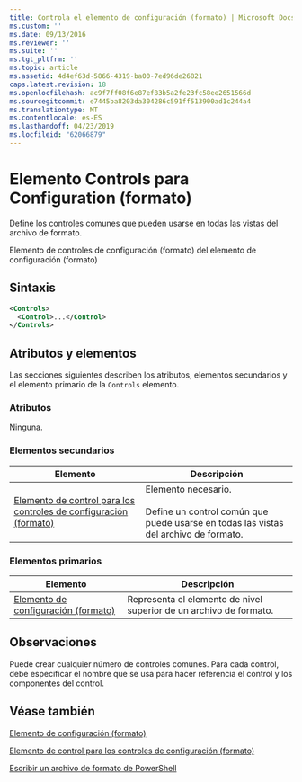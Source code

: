 ```yaml
---
title: Controla el elemento de configuración (formato) | Microsoft Docs
ms.custom: ''
ms.date: 09/13/2016
ms.reviewer: ''
ms.suite: ''
ms.tgt_pltfrm: ''
ms.topic: article
ms.assetid: 4d4ef63d-5866-4319-ba00-7ed96de26821
caps.latest.revision: 18
ms.openlocfilehash: ac9f7ff08f6e87ef83b5a2fe23fc58ee2651566d
ms.sourcegitcommit: e7445ba8203da304286c591ff513900ad1c244a4
ms.translationtype: MT
ms.contentlocale: es-ES
ms.lasthandoff: 04/23/2019
ms.locfileid: "62066879"
---
```

# <a name="controls-element-for-configuration-format"></a>Elemento Controls para Configuration (formato)

Define los controles comunes que pueden usarse en todas las vistas del archivo de formato.

Elemento de controles de configuración (formato) del elemento de configuración (formato)

## <a name="syntax"></a>Sintaxis

```xml
<Controls>
  <Control>...</Control>
</Controls>
```

## <a name="attributes-and-elements"></a>Atributos y elementos

Las secciones siguientes describen los atributos, elementos secundarios y el elemento primario de la `Controls` elemento.

### <a name="attributes"></a>Atributos

Ninguna.

### <a name="child-elements"></a>Elementos secundarios

|Elemento|Descripción|
|-------------|-----------------|
|[Elemento de control para los controles de configuración (formato)](./control-element-for-controls-for-configuration-format.md)|Elemento necesario.<br /><br /> Define un control común que puede usarse en todas las vistas del archivo de formato.|

### <a name="parent-elements"></a>Elementos primarios

|Elemento|Descripción|
|-------------|-----------------|
|[Elemento de configuración (formato)](./configuration-element-format.md)|Representa el elemento de nivel superior de un archivo de formato.|

## <a name="remarks"></a>Observaciones

Puede crear cualquier número de controles comunes. Para cada control, debe especificar el nombre que se usa para hacer referencia el control y los componentes del control.

## <a name="see-also"></a>Véase también

[Elemento de configuración (formato)](./configuration-element-format.md)

[Elemento de control para los controles de configuración (formato)](./control-element-for-controls-for-configuration-format.md)

[Escribir un archivo de formato de PowerShell](./writing-a-powershell-formatting-file.md)
